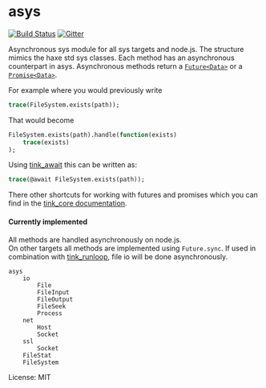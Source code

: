 # asys

[![Build Status](https://travis-ci.org/benmerckx/asys.svg?branch=master)](https://travis-ci.org/benmerckx/asys)
[![Gitter](https://img.shields.io/gitter/room/nwjs/nw.js.svg?maxAge=2592000)](https://gitter.im/haxetink/public)

Asynchronous sys module for all sys targets and node.js.
The structure mimics the haxe std sys classes. Each method has an asynchronous
counterpart in asys. Asynchronous methods return a [`Future<Data>`](https://haxetink.github.io/tink_core/#/types/future) or a [`Promise<Data>`](https://haxetink.github.io/tink_core/#/types/promise).

For example where you would previously write
```haxe
trace(FileSystem.exists(path));
```
That would become
```haxe
FileSystem.exists(path).handle(function(exists)
	trace(exists)
);
```

Using [tink_await](https://github.com/haxetink/tink_await) this can be written as:
```haxe
trace(@await FileSystem.exists(path));
```

There other shortcuts for working with futures and promises which you can find in the [tink_core documentation](https://github.com/haxetink/tink_core).


#### Currently implemented

All methods are handled asynchronously on node.js.  
On other targets all methods are implemented using `Future.sync`.
If used in combination with [tink_runloop](https://github.com/haxetink/tink_runloop), file io will be done asynchronously.

```
asys
	io
		File
		FileInput
		FileOutput
		FileSeek
		Process
	net
		Host
		Socket
	ssl
		Socket
	FileStat
	FileSystem
```

License: MIT
